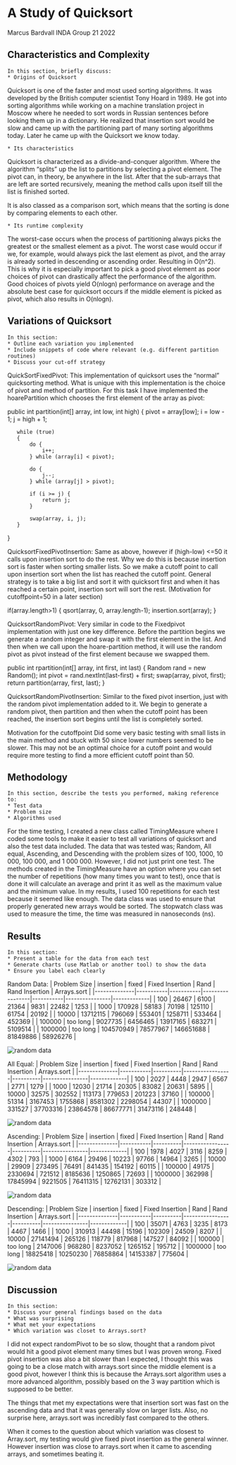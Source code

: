 # A Study of Quicksort

Marcus Bardvall
INDA Group 21
2022

## Characteristics and Complexity

	In this section, briefly discuss:
	* Origins of Quicksort

Quicksort is one of the faster and most used sorting algorithms. It was developed by the British computer scientist Tony Hoard in 1989. He got into sorting algorithms while working on a machine translation project in Moscow where he needed to sort words in Russian sentences before looking them up in a dictionary. He realized that insertion sort would be slow and came up with the partitioning part of many sorting algorithms today. Later he came up with the Quicksort we know today.

	* Its characteristics

Quicksort is characterized as a divide-and-conquer algorithm. Where the algorithm “splits” up the list to partitions by selecting a pivot element. The pivot can, in theory, be anywhere in the list. After that the sub-arrays that are left are sorted recursively, meaning the method calls upon itself till the list is finished sorted.

It is also classed as a comparison sort, which means that the sorting is done by comparing elements to each other.

	* Its runtime complexity

The worst-case occurs when the process of partitioning always picks the greatest or the smallest element as a pivot. The worst case would occur if we, for example, would always pick the last element as pivot, and the array is already sorted in descending or ascending order. Resulting in O(n^2). This is why it is especially important to pick a good pivot element as poor choices of pivot can drastically affect the performance of the algorithm.
Good choices of pivots yield O(nlogn) performance on average and the absolute best case for quicksort occurs if the middle element is picked as pivot, which also results in O(nlogn).



	

## Variations of Quicksort

	In this section:
	* Outline each variation you implemented
	* Include snippets of code where relevant (e.g. different partition routines)
	* Discuss your cut-off strategy

QuickSortFixedPivot:
This implementation of quicksort uses the “normal” quicksorting method. What is unique with this implementation is the choice of pivot and method of partition. For this task I have implemented the hoarePartition which chooses the first element of the array as pivot:

public int partition(int[] array, int low, int high) {
       pivot = array[low];
       i = low - 1;
       j = high + 1;
 
       while (true)
       {
           do {
               i++;
           } while (array[i] < pivot);
 
           do {
               j--;
           } while (array[j] > pivot);
 
           if (i >= j) {
               return j;
           }
 
           swap(array, i, j);
       }
   }

QuicksortFixedPivotInsertion:
Same as above, however if (high-low) <=50 it calls upon insertion sort to do the rest. Why we do this is because insertion sort is faster when sorting smaller lists. So we make a cutoff point to call upon insertion sort when the list has reached the cutoff point. General strategy is to take a big list and sort it with quicksort first and when it has reached a certain point, insertion sort will sort the rest. (Motivation for cutoffpoint=50 in a later section)

if(array.length>1)
       {
           qsort(array, 0, array.length-1);
           insertion.sort(array);
       }


QuicksortRandomPivot:
Very similar in code to the Fixedpivot implementation with just one key difference. Before the partition begins we generate a random integer and swap it with the first element in the list. And then when we call upon the hoare-partition method, it will use the random pivot as pivot instead of the first element because we swapped them.

public int rpartition(int[] array, int first, int last) {
       Random rand = new Random();
       int pivot = rand.nextInt(last-first) + first;
       swap(array, pivot, first);
       return partition(array, first, last);
   }


QuicksortRandomPivotInsertion:
Similar to the fixed pivot insertion, just with the random pivot implementation added to it. We begin to generate a random pivot, then partition and then when the cutoff point has been reached, the insertion sort begins until the list is completely sorted.

Motivation for the cutoffpoint
Did some very basic testing with small lists in the main method and stuck with 50 since lower numbers seemed to be slower. This may not be an optimal choice for a cutoff point and would require more testing to find a more efficient cutoff point than 50.


## Methodology

	In this section, describe the tests you performed, making reference to:
	* Test data
	* Problem size
	* Algorithms used

For the time testing, I created a new class called TimingMeasure where I coded some tools to make it easier to test all variations of quicksort and also the test data included. The data that was tested was; Random, All equal, Ascending, and Descending with the problem sizes of 100, 1000, 10 000, 100 000, and 1 000 000. However, I did not just print one test. The methods created in the TimingMeasure have an option where you can set the number of repetitions (how many times you want to test), once that is done it will calculate an average and print it as well as the maximum value and the minimum value. In my results, I used 100 repetitions for each test because it seemed like enough. The data class was used to ensure that properly generated new arrays would be sorted. The stopwatch class was used to measure the time, the time was measured in nanoseconds (ns).

## Results

	In this section:
	* Present a table for the data from each test
	* Generate charts (use Matlab or another tool) to show the data
	* Ensure you label each clearly

Random Data:
| Problem Size | insertion | fixed     | Fixed Insertion | Rand      | Rand Insertion | Arrays.sort |
|--------------|-----------|-----------|-----------------|-----------|----------------|-------------|
|          100 |     26467 |      6100 |           21364 |      9831 |          22482 |        1253 |
|         1000 |    170928 |     58183 |           70198 |    125110 |          61754 |       20192 |
|        10000 |  13712115 |    796069 |          553401 |   1258711 |         533464 |      452369 |
|       100000 | too long  |   9027735 |         6456465 |  13917165 |         683271 |     5109514 |
|      1000000 | too long  | 104570949 |        78577967 | 146651688 |       81849886 |    58926276 |

![random data](Random2.png)

All Equal:
| Problem Size | insertion | fixed    | Fixed Insertion | Rand     | Rand Insertion | Arrays.sort |
|--------------|-----------|----------|-----------------|----------|----------------|-------------|
|          100 |      2027 |     4448 |            2947 |     6567 |           2771 |        1279 |
|         1000 |     12030 |    21714 |           20305 |    83082 |          20631 |        5895 |
|        10000 |     32575 |   302552 |          113173 |   779653 |         201223 |       37160 |
|       100000 |     51314 |  3167453 |         1755868 |  8581302 |        2298054 |       44307 |
|      1000000 |    331527 | 37703316 |        23864578 | 86677771 |       31473116 |      248448 |

![random data](AllEqual2.png)

Ascending:
| Problem Size | insertion | fixed    | Fixed Insertion | Rand     | Rand Insertion | Arrays.sort |
|--------------|-----------|----------|-----------------|----------|----------------|-------------|
|          100 |      1978 |     4027 |            3116 |     8259 |           4302 |         793 |
|         1000 |      6164 |    29496 |           10223 |    97766 |          14964 |        3265 |
|        10000 |     29909 |   273495 |           76491 |   841435 |         154192 |       60115 |
|       100000 |     49175 |  2330694 |          721512 |  8185636 |        1250865 |       72693 |
|      1000000 |    362998 | 17845994 |         9221505 | 76411315 |       12762131 |      303312 |

![random data](Ascending2.png)

Descending:
| Problem Size | insertion | fixed    | Fixed Insertion | Rand     | Rand Insertion | Arrays.sort |
|--------------|-----------|----------|-----------------|----------|----------------|-------------|
|          100 |     35071 |     4763 |            3235 |     8173 |           4467 |        1466 |
|         1000 |    310913 |    44498 |           15196 |   102309 |          24509 |        8207 |
|        10000 |  27141494 |   265126 |          118779 |   817968 |         147527 |       84092 |
|       100000 |  too long |  2147006 |          968280 |  8237052 |        1265152 |      195712 |
|      1000000 |  too long | 18825418 |        10250230 | 76858864 |       14153387 |      775604 |

![random data](Decending2.png)

## Discussion

	In this section:
	* Discuss your general findings based on the data
	* What was surprising
	* What met your expectations
	* Which variation was closet to Arrays.sort?

I did not expect randomPivot to be so slow, thought that a random pivot would hit a good pivot element many times but I was proven wrong. Fixed pivot insertion was also a bit slower than I expected, I thought this was going to be a close match with arrays.sort since the middle element is a good pivot, however I think this is because the Arrays.sort algorithm uses a more advanced algorithm, possibly based on the 3 way partition which is supposed to be better.

The things that met my expectations were that insertion sort was fast on the ascending data and that it was generally slow on larger lists. Also, no surprise here, arrays.sort was incredibly fast compared to the others.

When it comes to the question about which variation was closest to Array.sort, my testing would give fixed pivot insertion as the general winner. However insertion was close to arrays.sort when it came to ascending arrays, and sometimes beating it.
